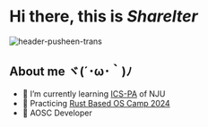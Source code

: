 # Hi there, this is __*Sharelter*__

![header-pusheen-trans](https://user-images.githubusercontent.com/63940407/232030755-f7d7d3aa-e301-4f66-aa8b-b9250fb87d7a.gif)

## About me ヾ(´･ω･｀)ﾉ
- 🌱 I’m currently learning [ICS-PA](https://nju-projectn.github.io/ics-pa-gitbook/ics2022/index.html) of NJU
- 🧪 Practicing [Rust Based OS Camp 2024](https://github.com/LearningOS)
- 🐧 AOSC Developer
